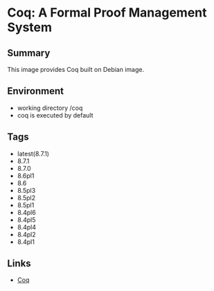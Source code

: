 
# Coq: A Formal Proof Management System


## Summary

This image provides Coq built on Debian image.


## Environment

- working directory /coq
- coq is executed by default


## Tags

- latest(8.7.1)
- 8.7.1
- 8.7.0
- 8.6pl1
- 8.6
- 8.5pl3
- 8.5pl2
- 8.5pl1
- 8.4pl6
- 8.4pl5
- 8.4pl4
- 8.4pl2
- 8.4pl1


## Links

- [Coq](https://coq.inria.fr/ "Coq")

